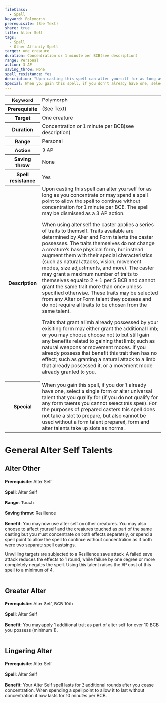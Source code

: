```yaml
---
fileClass:
  - Spell
keyword: Polymorph
prerequisite: (See Text)
share: true
title: Alter Self
tags:
  - Spell
  - Other-Affinity-Spell
target: One creature
duration: Concentration or 1 minute per BCB(see description)
range: Personal
action: 3 AP
saving_throw: None
spell_resistance: Yes
description: "Upon casting this spell can alter yourself for as long as you concentrate or may spend a spell point to allow the spell to continue without concentration for 1 minute per BCB. The spell may be dismissed as a 3 AP action.\r\rWhen using alter self the caster applies a series of traits to themself. Traits available are determined by Alter and Form talents the caster possesses. The traits themselves do not change a creature’s base physical form, but instead augment them with their special characteristics (such as natural attacks, vision, movement modes, size adjustments, and more). The caster may grant a maximum number of traits to themselves equal to 2 + 1 per 5 BCB and cannot grant the same trait more than once unless specified otherwise. These traits may be selected from any Alter or Form talent they possess and do not require all traits to be chosen from the same talent.\r\rTraits that grant a limb already possessed by your exisiting form may either grant the additional limb; or you may choose choose not to but still gain any benefits related to gaining that limb; such as natural weapons or movement modes. If you already possess that benefit this trait then has no effect; such as granting a natural attack to a limb that already possessed it, or a movement mode already granted to you."
Special: When you gain this spell, if you don’t already have one, select a single form or alter universal talent that you qualify for (if you do not qualify for any form talents you cannot select this spell). For the purposes of prepared casters this spell does not take a slot to prepare, but also cannot be used without a form talent prepared, form and alter talents take up slots as normal.
---
```


<p><span><table><tbody><tr><th>Keyword</th><td>Polymorph</td></tr><tr><th>Prerequisite</th><td>(See Text)</td></tr><tr><th>Target</th><td>One creature</td></tr><tr><th>Duration</th><td>Concentration or 1 minute per BCB(see description)</td></tr><tr><th>Range</th><td>Personal</td></tr><tr><th>Action</th><td>3 AP</td></tr><tr><th>Saving throw</th><td>None</td></tr><tr><th>Spell resistance</th><td>Yes</td></tr><tr><th>Description</th><td>Upon casting this spell can alter yourself for as long as you concentrate or may spend a spell point to allow the spell to continue without concentration for 1 minute per BCB. The spell may be dismissed as a 3 AP action.
<p>When using alter self the caster applies a series of traits to themself. Traits available are determined by Alter and Form talents the caster possesses. The traits themselves do not change a creature’s base physical form, but instead augment them with their special characteristics (such as natural attacks, vision, movement modes, size adjustments, and more). The caster may grant a maximum number of traits to themselves equal to 2 + 1 per 5 BCB and cannot grant the same trait more than once unless specified otherwise. These traits may be selected from any Alter or Form talent they possess and do not require all traits to be chosen from the same talent.</p>
<p>Traits that grant a limb already possessed by your exisiting form may either grant the additional limb; or you may choose choose not to but still gain any benefits related to gaining that limb; such as natural weapons or movement modes. If you already possess that benefit this trait then has no effect; such as granting a natural attack to a limb that already possessed it, or a movement mode already granted to you.</p></td></tr><tr><th>Special</th><td>When you gain this spell, if you don’t already have one, select a single form or alter universal talent that you qualify for (if you do not qualify for any form talents you cannot select this spell). For the purposes of prepared casters this spell does not take a slot to prepare, but also cannot be used without a form talent prepared, form and alter talents take up slots as normal.</td></tr></tbody></table><p></p></span></p><h1><span><p>General Alter Self Talents</p></span></h1><h2><span><p>Alter Other</p></span></h2><p><span><p><b>Prerequisite</b>:    Alter Self<br><br><b>Spell</b>:    Alter Self<br><br><b>Range</b>:    Touch<br><br><b>Saving throw</b>:    Resilience<br><br><b>Benefit</b>:    You may now use alter self on other creatures. You may also choose to affect yourself and the creatures touched as part of the same casting but you must concentrate on both effects separately, or spend a spell point to allow the spell to continue without concentration as if both were two separate spell castsings.</p>
<p>Unwilling targets are subjected to a Resilience save attack. A failed save attack reduces the effects to 1 round, while failure by one degree or more completely negates the spell. Using this talent raises the AP cost of this spell to a minimum of 4.<br><br></p></span></p><h2><span><p>Greater Alter</p></span></h2><p><span><p><b>Prerequisite</b>:    Alter Self, BCB 10th<br><br><b>Spell</b>:    Alter Self<br><br><b>Benefit</b>:    You may apply 1 additional trait as part of alter self for ever 10 BCB you possess (minimum 1).<br><br></p></span></p><h2><span><p>Lingering Alter</p></span></h2><p><span><p><b>Prerequisite</b>:    Alter Self<br><br><b>Spell</b>:    Alter Self<br><br><b>Benefit</b>:    Your Alter Self spell lasts for 2 additional rounds after you cease concentration. When spending a spell point to allow it to last without concentration it now lasts for 10 minutes per BCB.<br><br></p></span></p>

